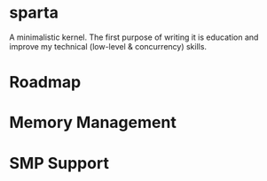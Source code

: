 # sparta
A minimalistic kernel. The first purpose of writing it is education and improve my technical (low-level &amp; concurrency) skills.

# Roadmap

# Memory Management

# SMP Support
